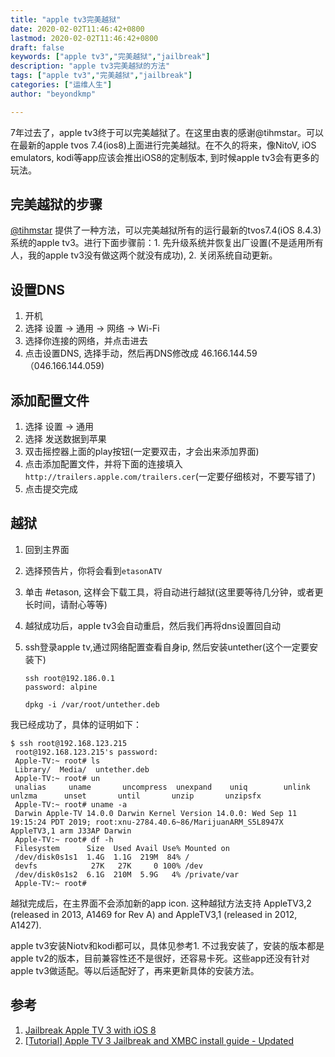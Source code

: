```yaml
---
title: "apple tv3完美越狱"
date: 2020-02-02T11:46:42+0800
lastmod: 2020-02-02T11:46:42+0800
draft: false
keywords: ["apple tv3","完美越狱","jailbreak"]
description: "apple tv3完美越狱的方法"
tags: ["apple tv3","完美越狱","jailbreak"]
categories: ["运维人生"]
author: "beyondkmp"

---
```


7年过去了，apple tv3终于可以完美越狱了。在这里由衷的感谢@tihmstar。可以在最新的apple tvos 7.4(ios8)上面进行完美越狱。在不久的将来，像NitoV, iOS emulators, kodi等app应该会推出iOS8的定制版本, 到时候apple tv3会有更多的玩法。

## 完美越狱的步骤

[@tihmstar](https://twitter.com/tihmstar) 提供了一种方法，可以完美越狱所有的运行最新的tvos7.4(iOS 8.4.3)系统的apple tv3。进行下面步骤前：1. 先升级系统并恢复出厂设置(不是适用所有人，我的apple tv3没有做这两个就没有成功), 2. 关闭系统自动更新。

## 设置DNS

1. 开机
2. 选择 设置 -> 通用 -> 网络 -> Wi-Fi
3. 选择你连接的网络，并点击进去
4. 点击设置DNS, 选择手动，然后再DNS修改成 46.166.144.59（046.166.144.059)

<!--more-->

## 添加配置文件

1. 选择 设置 -> 通用
2. 选择 发送数据到苹果
3. 双击摇控器上面的play按钮(一定要双击，才会出来添加界面)
4. 点击添加配置文件，并将下面的连接填入`http://trailers.apple.com/trailers.cer`(一定要仔细核对，不要写错了)
5. 点击提交完成

## 越狱

1. 回到主界面
2. 选择预告片，你将会看到`etasonATV`
3. 单击 #etason, 这样会下载工具，将自动进行越狱(这里要等待几分钟，或者更长时间，请耐心等等)
4. 越狱成功后，apple tv3会自动重启，然后我们再将dns设置回自动
5. ssh登录apple tv,通过网络配置查看自身ip, 然后安装untether(这个一定要安装下)

    ```
    ssh root@192.186.0.1
    password: alpine

    dpkg -i /var/root/untether.deb
    ```

我已经成功了，具体的证明如下：

```
$ ssh root@192.168.123.215
 root@192.168.123.215's password:
 Apple-TV:~ root# ls
 Library/  Media/  untether.deb
 Apple-TV:~ root# un
 unalias     uname       uncompress  unexpand    uniq        unlink      unlzma      unset       until       unzip       unzipsfx
 Apple-TV:~ root# uname -a
 Darwin Apple-TV 14.0.0 Darwin Kernel Version 14.0.0: Wed Sep 11 19:15:24 PDT 2019; root:xnu-2784.40.6~86/MarijuanARM_S5L8947X AppleTV3,1 arm J33AP Darwin
 Apple-TV:~ root# df -h
 Filesystem      Size  Used Avail Use% Mounted on
 /dev/disk0s1s1  1.4G  1.1G  219M  84% /
 devfs            27K   27K     0 100% /dev
 /dev/disk0s1s2  6.1G  210M  5.9G   4% /private/var
 Apple-TV:~ root#

```

越狱完成后，在主界面不会添加新的app icon. 这种越狱方法支持 AppleTV3,2 (released in 2013, A1469 for Rev A) and AppleTV3,1 (released in 2012, A1427).

apple tv3安装Niotv和kodi都可以，具体见参考1. 不过我安装了，安装的版本都是apple tv2的版本，目前兼容性还不是很好，还容易卡死。这些app还没有针对apple tv3做适配。等以后适配好了，再来更新具体的安装方法。



##  参考

1. [Jailbreak Apple TV 3 with iOS 8](https://kubadownload.com/news/jailbreak-apple-tv-3)
2. [[Tutorial] Apple TV 3 Jailbreak and XMBC install guide - Updated](https://www.reddit.com/r/jailbreak/comments/eu0nye/tutorial_apple_tv_3_jailbreak_and_xmbc_install/)
